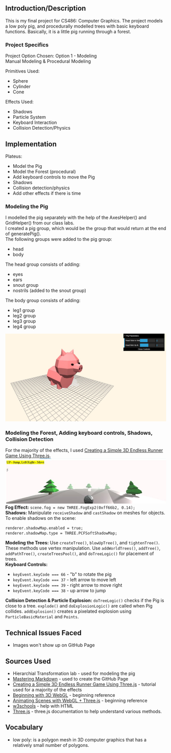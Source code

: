 ## Introduction/Description
This is my final project for CS486: Computer Graphics. The project models a low poly pig, and procedurally modelled trees with basic keyboard functions. Basically, it is a little pig running through a forest.

### Project Specifics
Project Option Chosen: Option 1 - Modeling  
Manual Modeling & Procedural Modeling

Primitives Used:
* Sphere
* Cylinder
* Cone

Effects Used:
* Shadows
* Particle System
* Keyboard Interaction
* Collision Detection/Physics

## Implementation
Plateus:
* Model the Pig
* Model the Forest (procedural)
* Add keyboard controls to move the Pig
* Shadows
* Collision detection/physics
* Add other effects if there is time

### Modeling the Pig
I modelled the pig separately with the help of the AxesHelper() and GridHelper() from our class labs.  
I created a pig group, which would be the group that would return at the end of generatePig().  
The following groups were added to the pig group:
* head
* body  

The head group consists of adding:
* eyes
* ears
* snout group
* nostrils (added to the snout group)

The body group consists of adding:
* leg1 group
* leg2 group
* leg3 group
* leg4 group

![Model of Pig](https://github.com/adsantos97/ComputerGraphicsProject/blob/master/images/modeledPig.JPG)

### Modeling the Forest, Adding keyboard controls, Shadows, Collision Detection
For the majority of the effects, I used [Creating a Simple 3D Endless Runner Game Using Three.js](https://gamedevelopment.tutsplus.com/tutorials/creating-a-simple-3d-endless-runner-game-using-three-js--cms-29157).  
![Example Model](https://github.com/adsantos97/ComputerGraphicsProject/blob/master/images/example.JPG)  
**Fog Effect:** `scene.fog = new THREE.FogExp2(0xff66b2, 0.14);`  
**Shadows:** Manipulate `receiveShadow` and `castShadow` on meshes for objects.  
To enable shadows on the scene:  
```
renderer.shadowMap.enabled = true; 
renderer.shadowMap.type = THREE.PCFSoftShadowMap;
```
**Modeling the Trees:** Use `createTree()`, `blowUpTree()`, and `tightenTree()`. These methods use vertex manipulation. Use `addWorldTrees()`, `addTree()`, `addPathTree()`, `createTreesPool()`, and `doTreeLogic()` for placement of trees.  
**Keyboard Controls:**  
* `keyEvent.keyCode === 66` - "b" to rotate the pig
* `keyEvent.keyCode === 37` - left arrow to move left
* `keyEvent.keyCode === 39` - right arrow to move right
* `keyEvent.keyCode === 38` - up arrow to jump  

**Collision Detection & Particle Explosion:** `doTreeLogic()` checks if the Pig is close to a tree. `explode()` and `doExplosionLogic()` are called when Pig collides. `addExplosion()` creates a pixelated explosion using `ParticleBasicMaterial` and `Points`.  

## Technical Issues Faced
- Images won't show up on GitHub Page

## Sources Used
* Hierarchial Transformation lab - used for modeling the pig  
* [Mastering Markdown](https://guides.github.com/features/mastering-markdown/) - used to create the GitHub Page  
* [Creating a Simple 3D Endless Runner Game Using Three.js](https://gamedevelopment.tutsplus.com/tutorials/creating-a-simple-3d-endless-runner-game-using-three-js--cms-29157) - tutorial used for a majority of the effects
* [Beginning with 3D WebGL](https://codepen.io/rachsmith/post/beginning-with-3d-webgl-pt-1-the-scene) - beginning reference
* [Animating Scenes with WebGL + Three.js](https://www.august.com.au/blog/animating-scenes-with-webgl-three-js/) - beginning reference
* [w3schools](https://www.w3schools.com/jsref/dom_obj_style.asp) - help with HTML
* [Three.js](https://threejs.org/docs/index.html#manual/en/introduction/Creating-a-scene) - three.js documentation to help understand various methods.  

## Vocabulary
* low poly: is a polygon mesh in 3D computer graphics that has a relatively small number of polygons.
